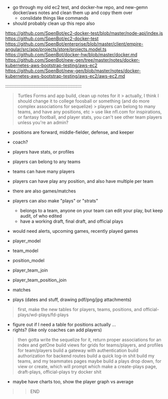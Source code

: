 


- go through my old ec2 test, and docker-hw repo, and new-gemn docker/aws notes and clean them up and copy them over
  - conslidate things like commands
- should probably clean up this repo also

https://github.com/SpenBot/ec2-docker-test/blob/master/node-api/index.js
https://github.com/SpenBot/ec2-docker-test
https://github.com/SpenBot/enterprise/blob/master/client/empire-angular/src/app/projects/store/projects.model.ts
https://github.com/SpenBot/docker-hw/blob/master/docker.md
https://github.com/SpenBot/new-gen/tree/master/notes/docker-kubernetes-aws-bootstrap-testing/aws-ec2
https://github.com/SpenBot/new-gen/blob/master/notes/docker-kubernetes-aws-bootstrap-testing/aws-ec2/aws-ec2.md



::::::::::::::::::::::::::::::::::::::::::::::::::::::::::::



> Turtles Forms and app build, clean up notes for it
    > actually, I think I should change it to college foosball or something (and do more complex associations for sequelize)
    > players can belong to many teams, and have any positions, etc
    > use like nfl.com for inspirations, or fantasy football, and player stats, you can't see other team players unless you're an admin?

- positions are forward, middle-fielder, defense, and keeper
- coach?

- players have stats, or profiles
- players can belong to any teams
- teams can have many players
- players can have play any position, and also have multiple per team
- there are also games/matches

- players can also make "plays" or "strats"
  - belongs to a team, anyone on your team can edit your play, but keep audit, of who edited
  - have a working draft, final draft, and official plays

- would need alerts, upcoming games, recently played games  


+ player_model
+ team_model
+ position_model
+ player_team_join
+ player_team_position_join

+ matches
+ plays (dates and stuff, drawing pdf/png/jpg attachments)

> first, make the new tables for players, teams, positions, and official-plays/wd-plays/fd-plays
  - figure out if I need a table for positions actually ...
  - rights? (like only coaches can add players)
> then gotta write the sequelize for it, return proper associations for an index and getOne
> build views for grids for teams/players, and profiles for team/players
> build a gateway with authentication
> build authorization for backend routes
> build a quick log-in shit
> build my teams, and my teammates pages maybe
> build a plays drop down, for view or create, which will prompt which
> make a create-plays page, draft-plays, official-plays
> try docker shit




- maybe have charts too, show the player graph vs average






>> END
